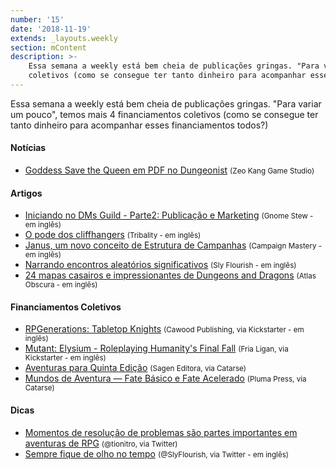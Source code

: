 ```yaml
---
number: '15'
date: '2018-11-19'
extends: _layouts.weekly
section: mContent
description: >-
    Essa semana a weekly está bem cheia de publicações gringas. "Para variar um pouco", temos mais 4 financiamentos
    coletivos (como se consegue ter tanto dinheiro para acompanhar esses financiamentos todos?)
---
```


Essa semana a weekly está bem cheia de publicações gringas. "Para variar um pouco", temos mais 4 financiamentos
coletivos (como se consegue ter tanto dinheiro para acompanhar esses financiamentos todos?)

#### Notícias

- [Goddess Save the Queen em PDF no Dungeonist] <small>(Zeo Kang Game Studio)</small>

#### Artigos

- [Iniciando no DMs Guild - Parte2: Publicação e Marketing] <small>(Gnome Stew - em inglês)</small>
- [O pode dos cliffhangers] <small>(Tribality - em inglês)</small>
- [Janus, um novo conceito de Estrutura de Campanhas] <small>(Campaign Mastery - em inglês)</small>
- [Narrando encontros aleatórios significativos] <small>(Sly Flourish - em inglês)</small>
- [24 mapas casairos e impressionantes de Dungeons and Dragons] <small>(Atlas Obscura - em inglês)</small>

#### Financiamentos Coletivos

- [RPGenerations: Tabletop Knights] <small>(Cawood Publishing, via Kickstarter - em inglês)</small>
- [Mutant: Elysium - Roleplaying Humanity's Final Fall] <small>(Fria Ligan, via Kickstarter - em inglês)</small>
- [Aventuras para Quinta Edição] <small>(Sagen Editora, via Catarse)</small>
- [Mundos de Aventura — Fate Básico e Fate Acelerado] <small>(Pluma Press, via Catarse)</small>

#### Dicas

- [Momentos de resolução de problemas são partes importantes em aventuras de RPG] <small>(@tionitro, via Twitter)</small>
- [Sempre fique de olho no tempo] <small>(@SlyFlourish, via Twitter - em inglês)</small>

[Momentos de resolução de problemas são partes importantes em aventuras de RPG]: https://twitter.com/tionitro/status/1066081184197853186
[RPGenerations: Tabletop Knights]: https://www.kickstarter.com/projects/1875657065/rpgenerations-tabletop-knights
[Mutant: Elysium - Roleplaying Humanity's Final Fall]: https://www.kickstarter.com/projects/1192053011/mutant-elysium-roleplaying-humanitys-final-fall
[Aventuras para Quinta Edição]: https://www.catarse.me/aventuras5e
[Mundos de Aventura — Fate Básico e Fate Acelerado]: https://www.catarse.me/mundosfate
[Iniciando no DMs Guild - Parte2: Publicação e Marketing]: https://gnomestew.com/game-making/getting-started-on-the-dms-guild-part-2-publishing-and-marketing/
[O pode dos cliffhangers]: https://www.tribality.com/2018/11/19/the-power-of-cliffhangers/
[Janus, um novo conceito de Estrutura de Campanhas]: http://www.campaignmastery.com/blog/the-janus-concept/
[Narrando encontros aleatórios significativos]: http://slyflourish.com/meaningful_random_encounters.html
[24 mapas casairos e impressionantes de Dungeons and Dragons]: https://www.atlasobscura.com/articles/homebrew-dungeons-and-dragons-maps
[Goddess Save the Queen em PDF no Dungeonist]: https://zeokang.wordpress.com/2018/11/20/goddess-save-the-queen-em-pdf-no-dungeonist/
[Sempre fique de olho no tempo]: https://twitter.com/SlyFlourish/status/1064564437863071745
